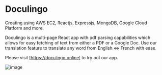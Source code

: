 # Doculingo
Creating using AWS EC2, Reactjs, Expressjs, MongoDB, Google Cloud Platform and more.

Doculingo is a multi-page React app with pdf parsing capabilities which allows for easy fetching of text from either
a PDF or a Google Doc. Use our translation feature to translate any word from English <=> French with ease.

Please visit [https://doculingo.online] to try out our app. 

![image](https://github.com/Abelaash/DoculingoProject/assets/29319134/770745f5-8dc2-4617-95b9-bca8afa5ae67)


